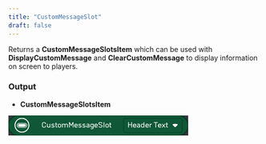 ```yaml
---
title: "CustomMessageSlot"
draft: false
---
```

Returns a **CustomMessageSlotsItem** which can be used with **DisplayCustomMessage** and **ClearCustomMessage** to display information on screen to players.
### Output
-   **CustomMessageSlotsItem**

![CustomMessageSlot](https://raw.githubusercontent.com/battlefield-portal-community/Image-CDN/main/portal_blocks/CustomMessageSlot.png)